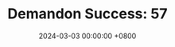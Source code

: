 ---
title: "Demandon Success: 57"
date: 2024-03-03 00:00:00 +0800
categories: [Blogging]
tag: [Blogging]
image: https://pbs.twimg.com/media/GHK2WRHWwAA6Ebg?format=jpg&name=large
---